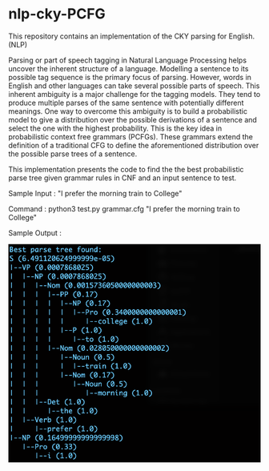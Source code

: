 # nlp-cky-PCFG
This repository contains an implementation of the CKY parsing for English. (NLP)

Parsing or part of speech tagging in Natural Language Processing helps uncover the inherent 
structure of a language. Modelling a sentence to its possible tag sequence is the primary focus of 
parsing. However, words in English and other languages can take several possible parts of speech. 
This inherent ambiguity is a major challenge for the tagging models. They tend to produce multiple 
parses of the same sentence with potentially different meanings. One way to overcome this ambiguity 
is to build a probabilistic model to give a distribution over the possible derivations of a sentence 
and select the one with the highest probability. This is the key idea in probabilistic context free 
grammars (PCFGs). These grammars extend the definition of a traditional CFG to define the aforementioned 
distribution over the possible parse trees of a sentence.

This implementation presents the code to find the the best probabilistic parse tree given grammar rules 
in CNF and an input sentence to test.

Sample Input :
"I prefer the morning train to College"

Command :
python3 test.py grammar.cfg "I prefer the morning train to College"

Sample Output :

![](images/run.png)

